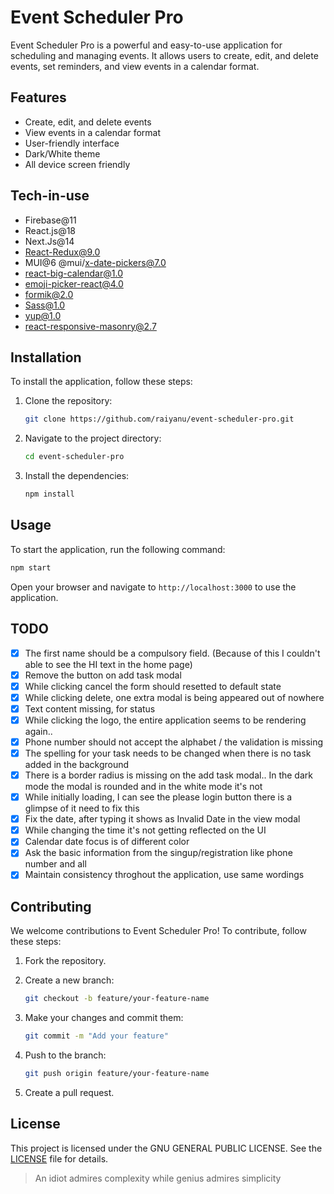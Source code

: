 # Event Scheduler Pro

Event Scheduler Pro is a powerful and easy-to-use application for scheduling and managing events. It allows users to create, edit, and delete events, set reminders, and view events in a calendar format.

## Features

- Create, edit, and delete events
- View events in a calendar format
- User-friendly interface
- Dark/White theme
- All device screen friendly

## Tech-in-use

- Firebase@11
- React.js@18
- Next.Js@14
- React-Redux@9.0
- MUI@6 @mui/x-date-pickers@7.0
- react-big-calendar@1.0
- emoji-picker-react@4.0
- formik@2.0
- Sass@1.0
- yup@1.0
- react-responsive-masonry@2.7

## Installation

To install the application, follow these steps:

1. Clone the repository:

   ```sh
   git clone https://github.com/raiyanu/event-scheduler-pro.git
   ```

2. Navigate to the project directory:

   ```sh
   cd event-scheduler-pro
   ```

3. Install the dependencies:

   ```sh
   npm install
   ```

## Usage

To start the application, run the following command:

```sh
npm start
```

Open your browser and navigate to `http://localhost:3000` to use the application.

## TODO

- [x] The first name should be a compulsory field. (Because of this I couldn't able to see the HI text in the home page)
- [x] Remove the button on add task modal
- [x] While clicking cancel the form should resetted to default state
- [X] While clicking delete, one extra modal is being appeared out of nowhere
- [X] Text content missing, for status
- [X] While clicking the logo, the entire application seems to be rendering again..
- [x] Phone number should not accept the alphabet / the validation is missing
- [X] The spelling for your task needs to be changed when there is no task added in the background
- [x] There is a border radius is missing on the add task modal.. In the dark mode the modal is rounded and in the white mode it's not
- [x] While initially loading, I can see the please login button there is a glimpse of it need to fix this
- [x] Fix the date, after typing it shows as Invalid Date in the view modal
- [x] While changing the time it's not getting reflected on the UI
- [x] Calendar date focus is of different color
- [x] Ask the basic information from the singup/registration like phone number and all
- [x] Maintain consistency throghout the application, use same wordings

## Contributing

We welcome contributions to Event Scheduler Pro! To contribute, follow these steps:

1. Fork the repository.
2. Create a new branch:

   ```sh
   git checkout -b feature/your-feature-name
   ```

3. Make your changes and commit them:

   ```sh
   git commit -m "Add your feature"
   ```

4. Push to the branch:

   ```sh
   git push origin feature/your-feature-name
   ```

5. Create a pull request.

## License

This project is licensed under the GNU GENERAL PUBLIC LICENSE. See the [LICENSE](LICENSE) file for details.

> An idiot admires complexity while genius admires simplicity
